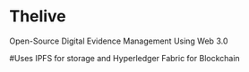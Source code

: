 # Thelive
Open-Source Digital Evidence Management Using Web 3.0

#Uses IPFS for storage and Hyperledger Fabric for Blockchain
